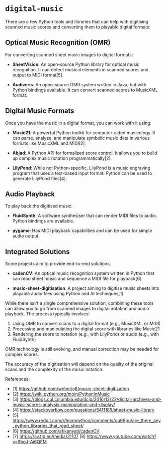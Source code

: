 # `digital-music`

There are a few Python tools and libraries that can help with digitising scanned music scores and converting them to playable digital formats:

## Optical Music Recognition (OMR)

For converting scanned sheet music images to digital formats:

- **SheetVision**: An open-source Python library for optical music recognition. It can detect musical elements in scanned scores and output to MIDI format[5].

- **Audiveris**: An open-source OMR system written in Java, but with Python bindings available. It can convert scanned scores to MusicXML format.

## Digital Music Formats

Once you have the music in a digital format, you can work with it using:

- **Music21**: A powerful Python toolkit for computer-aided musicology. It can parse, analyze, and manipulate symbolic music data in various formats like MusicXML and MIDI[2].

- **Abjad**: A Python API for formalized score control. It allows you to build up complex music notation programmatically[2].

- **LilyPond**: While not Python-specific, LilyPond is a music engraving program that uses a text-based input format. Python can be used to generate LilyPond files[4].

## Audio Playback

To play back the digitised music:

- **FluidSynth**: A software synthesiser that can render MIDI files to audio. Python bindings are available.

- **pygame**: Has MIDI playback capabilities and can be used for simple audio output.

## Integrated Solutions

Some projects aim to provide end-to-end solutions:

- **cadenCV**: An optical music recognition system written in Python that can read sheet music and sequence a MIDI file for playback[6].

- **music-sheet-digitisation**: A project aiming to digitise music sheets into playable audio files using Python and AI techniques[1].

While there isn't a single comprehensive solution, combining these tools can allow you to go from scanned images to digital notation and audio playback. The process typically involves:

1. Using OMR to convert scans to a digital format (e.g., MusicXML or MIDI)
2. Processing and manipulating the digital score with libraries like Music21
3. Rendering the score to notation (e.g., with LilyPond) or audio (e.g., with FluidSynth)

OMR technology is still evolving, and manual correction may be needed for complex scores. 

The accuracy of the digitisation will depend on the quality of the original scans and the complexity of the music notation.

References:

- [1] https://github.com/weberjo8/music-sheet-digitization
- [2] https://wiki.python.org/moin/PythonInMusic
- [3] https://blogs.cul.columbia.edu/dcip/2016/12/22/digital-archives-and-music-scores-analysis-manipulation-and-display/
- [4] https://stackoverflow.com/questions/5411185/sheet-music-library
- [5] https://www.reddit.com/r/learnpython/comments/ou69pu/are_there_any_python_libraries_that_read_sheet/
- [6] https://github.com/afikanyati/cadenCV
- [7] https://av.tib.eu/media/21107
[8] https://www.youtube.com/watch?v=9boJ-Ai6QFM
